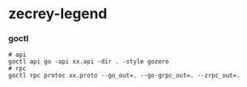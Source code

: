 # zecrey-legend


### goctl

```shell
# api
goctl api go -api xx.api -dir . -style gozero
# rpc
goctl rpc protoc xx.proto --go_out=. --go-grpc_out=. --zrpc_out=.
```

